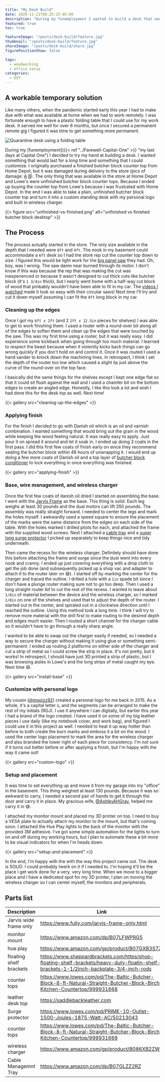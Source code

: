 ```yaml
---
title: "My Desk Build"
date: 2020-11-21T08:25:25-05:00
description: "During my funemployment I wanted to build a desk that would last for a long time. I took a plain, unfinished butcher block counter top and turned it into a custom standing desk with my personal logo and built in wireless charger."
featured: true
toc: true

featureImage: "/posts/desk-build/feature.jpg"
thumbnail: "/posts/desk-build/feature.jpg"
shareImage: "/posts/desk-build/share.jpg"
figurePositionShow: false

tags:
  - woodworking
  - office setup
categories:
  - DIY
---
```


## A workable temporary solution

Like many others, when the pandemic started early this year I had to make due with what was available at home when we
had to work remotely. I was fortunate enough to have a plastic folding table that I could use for my work desk. It served
me well for over 6 months, but once I secured a permanent remote gig I figured it was time to get something more permanent.

![Quarantine desk using a folding table](./original-desk.jpg)

During my [funemployment]({{< ref "../Farewell-Capital-One" >}} "my last days at Capital One") I decided to try my hand
at building a desk. I wanted something that would last for a _long_ time and something that I could customize. I originally
purchased a finished butcher block counter top from Home Depot, but it was damaged during delivery to the store
(pics of damage: [A](./damaged-1.jpg) [B](./damaged-2.jpg)). The only thing that was available in the store at Home Depot
and Lowe's were unfinished butcher block counter tops. Because I ended up buying the counter top from Lowe's because I was
frustrated with Home Depot. In the end I was able to take a plain, unfinished butcher block counter top and turn it into
a custom standing desk with my personal logo and built in wireless charger.

{{< figure src="unfinished-vs-finished.png" alt="unfinished vs finished butcher block desktop" >}}

## The Process

The process actually started in the store. The only size available in the depth that I needed were `8ft` and `4ft`. The
nook in my basement could accommodate a `6ft` desk so I had the store rep cut the counter top down to size. I figured
this would be light work for the [big panel saw](https://www.lowes.com/pl/Panel-saws-Saws-Power-tools-Tools/878407644) they
had. Oh, boy, was I wrong. The saw damn near burned through its motor. I don't know if this was because the rep that was
making the cut was inexperienced or because it wasn't designed to cut thick cuts like butcher block (it's `1 3/4in` thick),
but I nearly went home with a half-way cut block of wood that probably wouldn't have been able to fit in my car. The
[videos I watched](https://www.youtube.com/results?search_query=cut+butcher+block+countertop) made it look so easy with their
circular saws! Next time I'll try and cut it down myself assuming I can fit the `8ft` long block in my car.

### Cleaning up the edges

Once I got my `6ft x 2ft` (and 2 `2ft x 12.5in` pieces for shelves) I was able to get to work finishing them. I used a
router with a round-over bit along all of the edges to soften them and clean up the edges that were touched by the saw.
This was my first time using a router, but it was really easy. I did experience some kickback when going through too much
material. I learned to respect the beast because when it violently kicks back things can go wrong quickly if you don't
hold on and control it. Once it was routed I used a hand sander to knock down the machining lines. In retrospect, I think
I set the depth of the router too low which caused a slight lip just above the curve of the round-over on the top face.

I basically did the same things for the shelves except I kept one edge flat so that it could sit flush against the wall
and I used a chamfer bit on the bottom edges to create an angled edge. Honestly, I like this look a lot and wish I had
done this for the desk top as well. Next time!

{{< gallery src="cleaning-up-the-edges" >}}

### Applying finish

For the finish I decided to go with Danish oil which is an oil and varnish combination. I wanted something that would
bring out the grain in the wood while keeping the wood feeling natural. It was really easy to apply. Just pour it on
spread it around and let it soak in. I ended up doing 3 coats in the first pass. I did this first few coats of finish
early on since they recommend sealing the butcher block within 48 hours of unwrapping it. I would end up doing a few more
coats of Danish oil and a top layer of [butcher block conditioner](https://www.lowes.com/pd/Howard-Butcher-Block-Conditioner-Clear-Butcher-Block-Oil-Actual-Net-Contents-12-oz/999918606)
to lock everything in once everything was finished.

{{< gallery src="applying-finish" >}}

### Base, wire management, and wireless charger

Once the first few coats of danish oil dried I started on assembling the base. I went with the [Jarvis Frame](https://www.fully.com/jarvis-frame-only.html)
as the base. This thing is solid. Each leg weighs at least 30 pounds and the dual motors can lift 350 pounds. The assembly
was really straight forward. I needed to center the legs and mark the holes myself. I awkwardly used a speed square to ensure
the placement of the marks were the same distance from the edges on each side of the table. With the holes marked I drilled
pilots for each, and attached the frame with the supplied wood screws.  Next I attached a [cable tray](https://www.amazon.com/dp/B07GLZZ2RZ) and a [super long surge protector](https://www.lowes.com/pd/PRIME-10-Outlet-1500-Joules-1875-Watt-AC/50213043)
I picked up separately to keep things nice and tidy underneath.

Then came the recess for the wireless charger. Definitely should have done this before attaching the frame and surge since
the dust went into every nook and cranny. I ended up just covering everything with a drop cloth to get the job done (and
subsequently picked up a shop vac and adapter to attach it to the router later on :sweat_smile:). I started off by marking
the center for the charger and traced the outline. I drilled a hole with a `1in` spade bit since I don't have a plunge
router making sure not to go too deep. Then I used a long straight router bit to cut the rest of the recess. I wanted to
leave about `1/8in` of material between the device and the wireless charger, so I marked `1/8in` on one of the shelves
and used that to adjust the depth of the router. I started out in the center, and spiraled out in a clockwise direction
until I reached the outline. Using this method took a long time. I think I will try to remove more material with the drill
first to make routing to the desired depth and edges much easier. Then I routed a short channel for the charger cable so
it wouldn't have to go through a really sharp angle.

I wanted to be able to swap out the charger easily if needed, so I needed a way to secure the charger without making it
using glue or something semi-permanent. I ended up routing 2 platforms on either side of the charger and cut a strip of
metal so I could screw the strip in place. It's not pretty, but it works! In retrospect, I should have just 3D printed
a strip of plastic, but I was browsing aisles in Lowe's and the long strips of metal caught my eye. Next time :smile:.

{{< gallery src="install-base" >}}

### Customize with personal logo

My cousin ([@mspizz92](https://twitter.com/mspizz92)) created a personal logo for me back in 2015. As a whole, it's a
capital letter `G`, and the segments can be arranged to make the rest of my initials (RGJ). I use it anywhere I can digitally,
but earlier this year I had a brand of the logo created. I have used it on some of my big leather pieces I use daily
(like my notebook cover, and work bag), and figured I could use it in this project as well. I needed to heat it up way
hotter than before to both create the burn marks and emboss it a bit on the wood. I used the center logo placement to mark the
area for the wireless charger and also branded the lower right of each piece for consistency. I'm not sure if it turns out better
before or after applying a finish, but I'm happy with the way it came out!

{{< gallery src="custom-logo" >}}

### Setup and placement

It was time to set everything up and move it from my garage into my "office" in the basement. This thing weighed at least
130 pounds. Because it was so awkward to carry, I needed a second pair of hands to get it through the door and carry it
in place. My gracious wife, [@AshleyAHGray](https://twitter.com/AshleyAHGray), helped me carry it in :sweat_smile:.

I attached my monitor mount and placed my 3D printer on top. I need to buy a VESA plate to actually attach my monitor to
the mount, but that's coming soon. I attached the Hue Play lights to the back of the monitor with the provided 3M adhesive.
I've got some simple automation for the lights to turn on and off during my working hours, but I plan to automate these
a bit more to be visual indicators for when I'm heads down.

{{< gallery src="setup-and-placement" >}}

In the end, I'm happy with the with the way this project came out. The desk is SOLID. I could probably twerk on it if I
needed to. I'm hoping it'll be the place I get work done for a very, very long time. When we move to a bigger place and
I have a dedicated spot for my 3D printer, I plan on moving the wireless charger so I can center myself, the monitors
and peripherals.

## Parts list

| Description             | Link                                                                                                                     |
| -----------             | --------                                                                                                                 |
| Jarvis wide frame only  | https://www.fully.com/jarvis-frame-only.html                                                                             |
| monitor mount           | https://www.amazon.com/dp/B07LFWPRG5                                                                                     |
| hue play                | https://www.amazon.com/gp/product/B07GXB3S7Z/                                                                            |
| floating shelf brackets | https://www.sheppardbrackets.com/https/shop-floating-shelf-brackets/heavy-duty-floatin-shelf-brackets-1-1/2inch-backplate-3/4-inch-rods |
| counter tops            | https://www.lowes.com/pd/The-Baltic-Butcher-Block-8-ft-Natural-Straight-Butcher-Block-Birch-Kitchen-Countertop/999931668 |
| leather desk top        | https://saddlebackleather.com                                                                                            |
| Surge protector         | https://www.lowes.com/pd/PRIME-10-Outlet-1500-Joules-1875-Watt-AC/50213043                                               |
| counter tops            | https://www.lowes.com/pd/The-Baltic-Butcher-Block-8-ft-Natural-Straight-Butcher-Block-Birch-Kitchen-Countertop/999931668 |
| wireless charger        | https://www.amazon.com/gp/product/B086XB2ZW2                                                                             |
| Cable Managemnt Tray    | https://www.amazon.com/dp/B07GLZZ2RZ                                                                                     |
